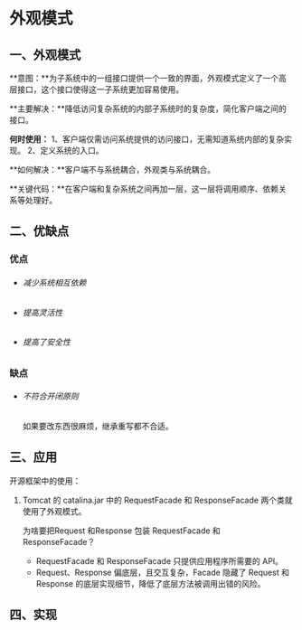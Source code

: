 # 外观模式

## 一、外观模式

**意图：**为子系统中的一组接口提供一个一致的界面，外观模式定义了一个高层接口，这个接口使得这一子系统更加容易使用。

**主要解决：**降低访问复杂系统的内部子系统时的复杂度，简化客户端之间的接口。

**何时使用：** 1、客户端仅需访问系统提供的访问接口，无需知道系统内部的复杂实现。 2、定义系统的入口。

**如何解决：**客户端不与系统耦合，外观类与系统耦合。

**关键代码：**在客户端和复杂系统之间再加一层，这一层将调用顺序、依赖关系等处理好。

## 二、优缺点

### 优点

- ###### 减少系统相互依赖

- ###### 提高灵活性

- ###### 提高了安全性

### 缺点

- ###### 不符合开闭原则

  如果要改东西很麻烦，继承重写都不合适。

## 三、应用

开源框架中的使用：

1. Tomcat 的 catalina.jar 中的 RequestFacade 和 ResponseFacade 两个类就使用了外观模式。

   为啥要把Request 和Response 包装 RequestFacade 和 ResponseFacade？

   - RequestFacade 和 ResponseFacade 只提供应用程序所需要的 API。
   - Request、Response 偏底层，且交互复杂，Facade 隐藏了 Request 和 Response 的底层实现细节，降低了底层方法被调用出错的风险。

## 四、实现